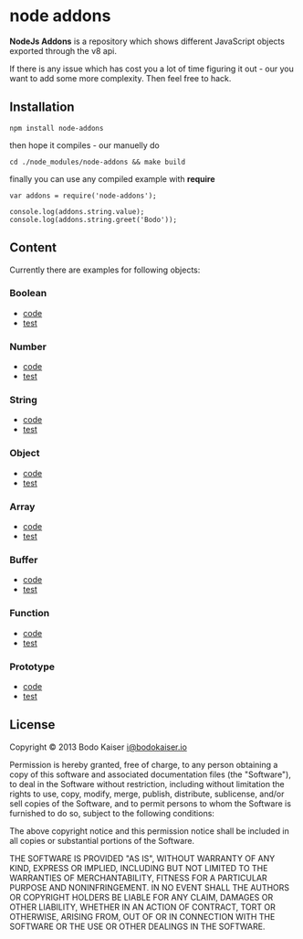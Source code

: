 # node addons

**NodeJs Addons** is a repository which shows different JavaScript objects
exported through the v8 api.

If there is any issue which has cost you a lot of time figuring it out - our
you want to add some more complexity. Then feel free to hack.

## Installation

    npm install node-addons
    
then hope it compiles - our manuelly do

    cd ./node_modules/node-addons && make build

finally you can use any compiled example with **require**

    var addons = require('node-addons');

    console.log(addons.string.value);
    console.log(addons.string.greet('Bodo'));

## Content

Currently there are examples for following objects:

### Boolean

* [code](http://github.com/bodokaiser/node-addons/blob/master/src/boolean.cc)
* [test](http://github.com/bodokaiser/node-addons/blob/master/test/boolean.js)

### Number

* [code](http://github.com/bodokaiser/node-addons/blob/master/src/number.cc)
* [test](http://github.com/bodokaiser/node-addons/blob/master/test/number.js)

### String

* [code](http://github.com/bodokaiser/node-addons/blob/master/src/string.cc)
* [test](http://github.com/bodokaiser/node-addons/blob/master/test/string.js)

### Object

* [code](http://github.com/bodokaiser/node-addons/blob/master/src/object.cc)
* [test](http://github.com/bodokaiser/node-addons/blob/master/test/object.js)

### Array

* [code](http://github.com/bodokaiser/node-addons/blob/master/src/array.cc)
* [test](http://github.com/bodokaiser/node-addons/blob/master/test/array.js)

### Buffer

* [code](http://github.com/bodokaiser/node-addons/blob/master/src/buffer.cc)
* [test](http://github.com/bodokaiser/node-addons/blob/master/test/buffer.js)

### Function

* [code](http://github.com/bodokaiser/node-addons/blob/master/src/function.cc)
* [test](http://github.com/bodokaiser/node-addons/blob/master/test/function.js)

### Prototype

* [code](http://github.com/bodokaiser/node-addons/blob/master/src/prototype.cc)
* [test](http://github.com/bodokaiser/node-addons/blob/master/test/prototype.js)

## License

Copyright © 2013 Bodo Kaiser <i@bodokaiser.io>

Permission is hereby granted, free of charge, to any person obtaining
a copy of this software and associated documentation files (the
"Software"), to deal in the Software without restriction, including
without limitation the rights to use, copy, modify, merge, publish,
distribute, sublicense, and/or sell copies of the Software, and to
permit persons to whom the Software is furnished to do so, subject to
the following conditions:

The above copyright notice and this permission notice shall be
included in all copies or substantial portions of the Software.

THE SOFTWARE IS PROVIDED "AS IS", WITHOUT WARRANTY OF ANY KIND,
EXPRESS OR IMPLIED, INCLUDING BUT NOT LIMITED TO THE WARRANTIES OF
MERCHANTABILITY, FITNESS FOR A PARTICULAR PURPOSE AND
NONINFRINGEMENT. IN NO EVENT SHALL THE AUTHORS OR COPYRIGHT HOLDERS BE
LIABLE FOR ANY CLAIM, DAMAGES OR OTHER LIABILITY, WHETHER IN AN ACTION
OF CONTRACT, TORT OR OTHERWISE, ARISING FROM, OUT OF OR IN CONNECTION
WITH THE SOFTWARE OR THE USE OR OTHER DEALINGS IN THE SOFTWARE.
